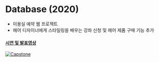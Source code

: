 # Database (2020)
- 미용실 예약 웹 프로젝트
- 헤어 디자이너에게 스타일링을 배우는 강좌 신청 및 헤어 제품 구매 기능 추가

#### [시연 및 발표영상](https://www.youtube.com/watch?v=P7jz62cK3AI)
[![Capstone](http://img.youtube.com/vi/P7jz62cK3AI/0.jpg)](https://www.youtube.com/watch?v=P7jz62cK3AI)
